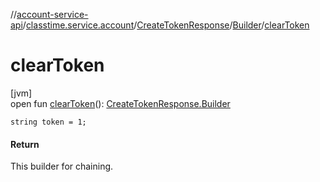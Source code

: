 //[account-service-api](../../../../index.md)/[classtime.service.account](../../index.md)/[CreateTokenResponse](../index.md)/[Builder](index.md)/[clearToken](clear-token.md)

# clearToken

[jvm]\
open fun [clearToken](clear-token.md)(): [CreateTokenResponse.Builder](index.md)

`string token = 1;`

#### Return

This builder for chaining.
